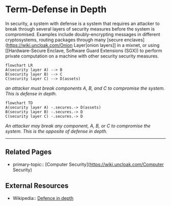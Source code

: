 # Term-Defense in Depth
In security, a system with defense is a system that requires an attacker to break through several layers of security measures before the system is compromised. Examples include doubly-encrypting messages in different cryptosystems, routing packages through many [secure enclaves](https://wiki.uncloak.com/Onion Layer|onion layers]] in a mixnet, or using [[Hardware-Secure Enclave, Software Guard Extensions (SGX)) to perform private computation on a machine with other security  security measures.

```mermaid
flowchart LR
A(security layer A) --> B
B(security layer B) --> C
C(security layer C) --> D(assets)
```
*an attacker must break components A, B, and C to compromise the system. This is defense in depth.*

```mermaid
flowchart TD
A(security layer A) -.secures.-> D(assets)
B(security layer B) -.secures.-> D
C(security layer C) -.secures.-> D
```
*An attacker may break any component, A, B, or C to compromise the system. This is the opposite of defense in depth.*

---
## Related Pages
- primary-topic:: [Computer Security](https://wiki.uncloak.com/Computer Security)

## External Resources
- Wikipedia:: [Defence in depth](https://en.wikipedia.org/wiki/Defence_in_depth)